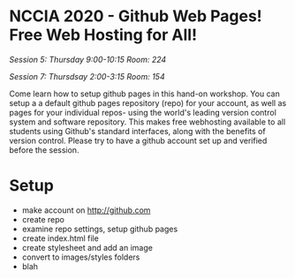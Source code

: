 # NCCIA 2020 - Github Web Pages! Free Web Hosting for All!

_Session 5: Thursday 9:00-10:15 Room: 224_

_Session 7: Thursdsay 2:00-3:15 Room: 154_

Come learn how to setup github pages in this hand-on workshop. You can setup a a
default github pages repository (repo) for your account, as well as pages for your
individual repos- using the world's leading version control system and software repository.
This makes free webhosting available to all students using Github's standard interfaces,
along with the benefits of version control. Please try to have a github account set up and
verified before the session.

# Setup
- make account on http://github.com
- create repo
- examine repo settings, setup github pages
- create index.html file
- create stylesheet and add an image
- convert to images/styles folders
- blah
